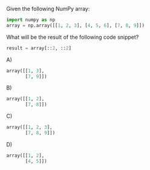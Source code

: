 Given the following NumPy array:

```python
import numpy as np
array = np.array([[1, 2, 3], [4, 5, 6], [7, 8, 9]])
```

What will be the result of the following code snippet?

```python
result = array[::2, ::2]
```

A) 
```python
array([[1, 3],
       [7, 9]])
```

B) 
```python
array([[1, 2],
       [7, 8]])
```

C) 
```python
array([[1, 2, 3],
       [7, 8, 9]])
```

D) 
```python
array([[1, 2],
       [4, 5]])
```

<!-- Answer: A) -->